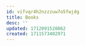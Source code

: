 ```yaml
---
id: vifvqr4h2nzzzuw7o5fwjdg
title: Books
desc: ''
updated: 1712091520862
created: 1711573402971
---
```





